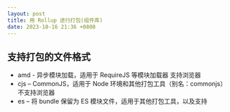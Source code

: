 ```yaml
---
layout: post
title: 用 Rollup 进行打包(组件库)
date: 2023-10-16 21:36 +0800
---
```


## 支持打包的文件格式

* amd - 异步模块加载，适用于 RequireJS 等模块加载器 支持浏览器
* cjs – CommonJS，适用于 Node 环境和其他打包工具（别名：commonjs）不支持浏览器
* es – 将 bundle 保留为 ES 模块文件，适用于其他打包工具，以及支持 <script type=module> 标签的浏览器。（别名：esm，module）
* iife – 自执行函数，适用于 <script> 标签。iife 表示“自执行 函数表达式”
* umd – 通用模块定义规范，同时支持 amd，cjs 和 iife
* system – SystemJS 模块加载器的原生格式（别名：systemjs）

其中，amd 为 AMD 模块标准，cjs 为 CommonJS 模块标准，esm\es 为 ES 模块标准，iife 为立即调用函数，umd 同时支持 amd、cjs 和 iife。

## 插件

### @rollup/plugin-typescript

```ts
import typescript from '@rollup/plugin-typescript';

export default {
  plugins: [typescript({ compilerOptions: {lib: ["es5", "es6", "dom"], target: "es5"}})]
};
```

### rollup-plugin-typescript2
> 跟上面插件一样 编译速度慢一些
```ts
import typescript from 'rollup-plugin-typescript2';

export default {

  plugins: [
    typescript(/*{ plugin options }*/)
  ]
}
```

### rollup-plugin-esbuild
> 该插件可以用来替换 rollup/plugin-replace, rollup-plugin-typescript2, @rollup/plugin-typescript 和 rollup-plugin-terser 等

```ts
import esbuild from 'rollup-plugin-esbuild'

export default {
  plugins: [
    esbuild({
      // All options are optional
      include: /\.[jt]sx?$/, // default, inferred from `loaders` option
      exclude: /node_modules/, // default
      sourceMap: true, // default
      minify: process.env.NODE_ENV === 'production',
      target: 'es2017', // default, or 'es20XX', 'esnext'
      jsx: 'transform', // default, or 'preserve'
      jsxFactory: 'React.createElement',
      jsxFragment: 'React.Fragment',
      // Like @rollup/plugin-replace
      define: {
        __VERSION__: '"x.y.z"',
      },
      tsconfig: 'tsconfig.json', // default
      // Add extra loaders
      loaders: {
        // Add .json files support
        // require @rollup/plugin-commonjs
        '.json': 'json',
        // Enable JSX in .js files too
        '.js': 'jsx',
      },
    }),
  ],
}
```

### @rollup/plugin-node-resolve
> 让 rollup 能够处理外部依赖。用于使用 node_modules 中的第三方模块

```ts
import { nodeResolve } from '@rollup/plugin-node-resolve';

export default {
  input: 'src/index.js',
  output: {
    dir: 'output',
    format: 'cjs'
  },
  plugins: [
    nodeResolve()
  ]
};
```

### rollup-plugin-peer-deps-external
> 自动将 peerDependencies(也支持dependencies) 中的模块声明为 externals。

```ts
import peerDepsExternal from 'rollup-plugin-peer-deps-external';
 
export default {
  plugins: [
    // Preferably set as first plugin.
    peerDepsExternal({
      packageJsonPath: 'my/folder/package.json'
      includeDependencies: true,
    }),
  ],
}
```

### rollup-plugin-node-externals
> 自动将 node 内建模块 声明为externals，同时也支持dependencies。

```ts
import nodeExternals from 'rollup-plugin-node-externals'

export default {
  ...
  plugins: [
    nodeExternals({

      // Make node builtins external. Default: true.
      builtins?: boolean

      // node: prefix handing for importing Node builtins. Default: 'add'.
      builtinsPrefix?: 'add' | 'strip' | 'ignore'

      // The path(s) to your package.json. See below for default.
      packagePath?: string | string[]

      // Make pkg.dependencies external. Default: true.
      deps?: boolean

      // Make pkg.devDependencies external. Default: false.
      devDeps?: boolean

      // Make pkg.peerDependencies external. Default: true.
      peerDeps?: boolean

      // Make pkg.optionalDependencies external. Default: true.
      optDeps?: boolean

      // Modules to force include in externals. Default: [].
      include?: string | RegExp | (string | RegExp)[]

      // Modules to force exclude from externals. Default: [].
      exclude?: string | RegExp | (string | RegExp)[]
    })
  ]
}
```

### @rollup/plugin-commonjs
> 转换CommonJS模块为 ES6， 让你能在项目里导入 commonjs 格式的文件/模块

```ts
import commonjs from '@rollup/plugin-commonjs';

export default {
  input: 'src/index.js',
  output: {
    dir: 'output',
    format: 'cjs'
  },
  plugins: [commonjs()]
};
```

### @rollup/plugin-babel
> 通过 Babel 能将你所写的 es6/es7 代码编译转换为 es5 ，以适用那些更古老的浏览器

```ts
import { babel } from '@rollup/plugin-babel';

export default {
  plugins: [babel({
    babelHelpers: 'bundled',
    presets: ['@babel/preset-env'],
    // 禁止使用本地.babelrc文件配置
    babelrc: false,
    // 注意配置 文件后缀，否则该插件匹配不到相应的文件后缀
    extensions: ['.js', '.jsx', '.ts', '.tsx', '.scss'],
  })]
};
```

```ts
// .babelrc
{
  "presets": [
    [
      "@babel/preset-env",
      {
        "targets": {
          "node": "current"
        }
      }
    ],
    "@babel/preset-typescript",
    "@babel/preset-react"
  ]
}
```

### rollup-plugin-postcss
>默认集成了对 css、scss、less、stylus 的支持。

需要安装 postcss 以及对应的样式支持(sass, less等)

```ts
import postcss from 'rollup-plugin-postcss'

export default {
  plugins: [
    postcss({
      plugins: []
    })
  ]
}
```

### autoprefixer
> 给css 加前缀

新建 .browserslistrc 添加如下：

```
> 0.25%
not dead
ie 10
chrome 45
ios 9
android 4.4
```

或者 添加到 package.json 文件中的 browserslist 字段中

```ts
import autoprefixer from "autoprefixer";

export default {
  plugins: [
    postcss({
      plugins: [autoprefixer()]
    })
  ]
}
```

### postcss-preset-env
> 该插件预设了polyfills和Autoprefixer插件

新建 postcss.config.js 文件

```ts
module.exports = {
  // Add you postcss configuration here
  plugins: [require("postcss-preset-env")],
};
```
可以替换掉上面 autoprefixer 插件方式

### cssnano

```ts
// postcss.config.js

module.exports = {
  // Add you postcss configuration here
  plugins: [require("cssnano")],
};
```

### postcss-csso
> 基于 csso 压缩

```ts
// postcss.config.js

module.exports = {
  // Add you postcss configuration here
  plugins: [require("postcss-csso")],
};
```

### @rollup/plugin-image
> 用于处理导入JPG、PNG、GIF、SVG和WebP文件

```ts
import image from '@rollup/plugin-image';

export default {
  plugins: [image()]
};
```

### @rollup/plugin-json
> 用于处理导入的JSON文件

```ts
import json from '@rollup/plugin-json';

export default {
  plugins: [json()]
};
```

### rollup-plugin-copy
> 基于glob匹配规则，拷贝文件和目录

```ts
import copy from 'rollup-plugin-copy'

export default {
  plugins: [
    copy({
      targets: [
        { src: 'src/index.html', dest: 'dist/public' },
        { src: ['assets/fonts/arial.woff', 'assets/fonts/arial.woff2'], dest: 'dist/public/fonts' },
        { src: 'assets/images/**/*', dest: 'dist/public/images' }
      ]
    })
  ]
}
```


### @rollup/plugin-strip
> 用于从代码中删除debugger语句和函数，如assert.equal和console.log

```ts
import strip from '@rollup/plugin-strip';

export default {
  plugins: [
    strip({
      labels: ['unittest']
    })
  ]
};
```

### rollup-plugin-clear
> 清理 dist

```ts
import clear from 'rollup-plugin-clear'
 
export default  {
  plugins: [
    clear({
      // required, point out which directories should be clear.
      targets: ['some directory'],
      // optional, whether clear the directores when rollup recompile on --watch mode.
      watch: true, // default: false
    })
  ]
}
```

### @rollup/plugin-replace
> 替换打包文件中的目标字符串

```ts
import replace from '@rollup/plugin-replace';

export default {
  input: 'src/index.js',
  output: {
    dir: 'output',
    format: 'cjs'
  },
  plugins: [
    replace({
      'process.env.NODE_ENV': JSON.stringify('production'),
      __buildDate__: () => JSON.stringify(new Date()),
      __buildVersion: 15
    })
  ]
};
```

### @rollup/plugin-alias
> 可以让你在开始时使用别名来导入文件

```ts
import alias from '@rollup/plugin-alias';

export default {
  input: 'src/index.js',
  output: {
    dir: 'output',
    format: 'cjs'
  },
  plugins: [
    alias({
      entries: [
        { find: '@', replacement: './src' },
      ]
    })
  ]
};
```
